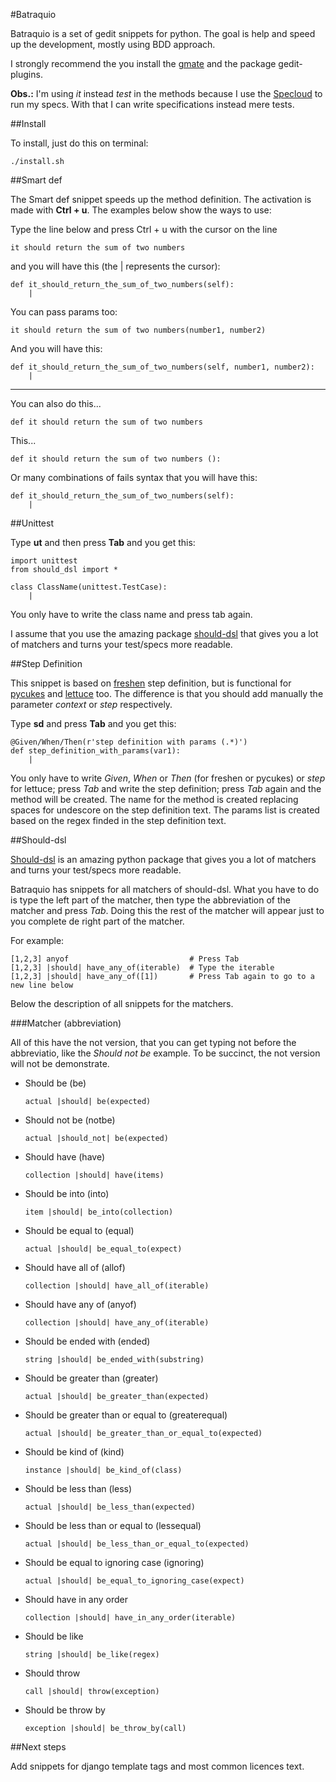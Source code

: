 #Batraquio

Batraquio is a set of gedit snippets for python. The goal is help and speed up
the development, mostly using BDD approach.

I strongly recommend the you install the [gmate](http://github.com/gmate/gmate)
and the package gedit-plugins.

**Obs.:** I'm using *it* instead *test* in the methods because I use the
[Specloud](http://github.com/hugobr/specloud) to run my specs. With that I can
write specifications instead mere tests.

##Install

To install, just do this on terminal:

    ./install.sh

##Smart def

The Smart def snippet speeds up the method definition. The activation is made
with **Ctrl + u**. The examples below show the ways to use:

Type the line below and press Ctrl + u with the cursor on the line

    it should return the sum of two numbers

and you will have this (the | represents the cursor):

    def it_should_return_the_sum_of_two_numbers(self):
        |

You can pass params too:

    it should return the sum of two numbers(number1, number2)

And you will have this:

    def it_should_return_the_sum_of_two_numbers(self, number1, number2):
        |

-----------------------------------------------------------------------

You can also do this...

    def it should return the sum of two numbers

This...

    def it should return the sum of two numbers ():

Or many combinations of fails syntax that you will have this:

    def it_should_return_the_sum_of_two_numbers(self):
        |


##Unittest

Type **ut** and then press **Tab** and you get this:

    import unittest
    from should_dsl import *

    class ClassName(unittest.TestCase):
        |

You only have to write the class name and press tab again.

I assume that you use the amazing package [should-dsl](http://github.com/hugobr/should-dsl)
that gives you a lot of matchers and turns your test/specs more readable.


##Step Definition

This snippet is based on [freshen](http://github.com/rlisagor/freshen) step
definition, but is functional for [pycukes](http://github.com/hugobr/pycukes)
and [lettuce](http://lettuce.it) too. The difference is that you should add
manually the parameter *context* or *step* respectively.

Type **sd** and press **Tab** and you get this:

    @Given/When/Then(r'step definition with params (.*)')
    def step_definition_with_params(var1):
        |

You only have to write *Given*, *When* or *Then* (for freshen or pycukes) or
*step* for lettuce; press *Tab* and write the step definition; press *Tab* again
and the method will be created. The name for the method is created replacing
spaces for undescore on the step definition text. The params list is created
based on the regex finded in the step definition text.


##Should-dsl

[Should-dsl](http://github.com/hugobr/should-dsl) is an amazing python package
that gives you a lot of matchers and turns your test/specs more readable.

Batraquio has snippets for all matchers of should-dsl. What you have to do is
type the left part of the matcher, then type the abbreviation of the matcher and
press *Tab*. Doing this the rest of the matcher will appear just to you complete
de right part of the matcher.

For example:

    [1,2,3] anyof                           # Press Tab
    [1,2,3] |should| have_any_of(iterable)  # Type the iterable
    [1,2,3] |should| have_any_of([1])       # Press Tab again to go to a new line below

Below the description of all snippets for the matchers.

###Matcher (abbreviation)

All of this have the not version, that you can get typing not before the
abbreviatio, like the *Should not be* example. To be succinct, the not version
will not be demonstrate.

* Should be (be)

    `actual |should| be(expected)`

* Should not be (notbe)

    `actual |should_not| be(expected)`

* Should have (have)

    `collection |should| have(items)`

* Should be into (into)

    `item |should| be_into(collection)`

* Should be equal to (equal)

    `actual |should| be_equal_to(expect)`

* Should have all of (allof)

    `collection |should| have_all_of(iterable)`

* Should have any of (anyof)

    `collection |should| have_any_of(iterable)`

* Should be ended with (ended)

    `string |should| be_ended_with(substring)`

* Should be greater than (greater)

    `actual |should| be_greater_than(expected)`

* Should be greater than or equal to (greaterequal)

    `actual |should| be_greater_than_or_equal_to(expected)`

* Should be kind of (kind)

    `instance |should| be_kind_of(class)`

* Should be less than (less)

    `actual |should| be_less_than(expected)`

* Should be less than or equal to (lessequal)

    `actual |should| be_less_than_or_equal_to(expected)`

* Should be equal to ignoring case (ignoring)

    `actual |should| be_equal_to_ignoring_case(expect)`

* Should have in any order

    `collection |should| have_in_any_order(iterable)`

* Should be like

    `string |should| be_like(regex)`

* Should throw

    `call |should| throw(exception)`

* Should be throw by

    `exception |should| be_throw_by(call)`


##Next steps

Add snippets for django template tags and most common licences text.

